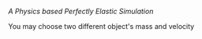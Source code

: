 *A Physics based Perfectly Elastic Simulation*

You may choose two different object's mass and velocity
